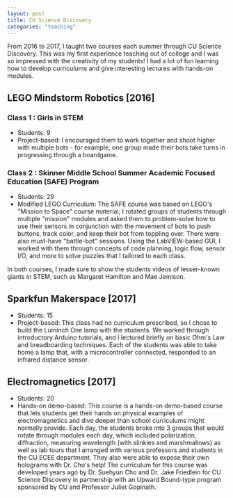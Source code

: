 ```yaml
---
layout: post
title: CU Science Discovery
categories:	"teaching"
---
```


From 2016 to 2017, I taught two courses each summer through CU Science Discovery. This was my first experience teaching out of college and I was so impressed with the creativity of my students! I had a lot of fun learning how to develop curriculums and give interesting lectures with hands-on modules.
<!--excerpt-->
<h2> LEGO Mindstorm Robotics [2016]</h2>
 <h3> Class 1 : Girls in STEM </h3>
<ul>
	<li> Students: 9</li>
	<li> Project-based: I encouraged them to work together and shoot higher with multiple bots - for example, one group made their bots take turns in progressing through a boardgame.</li>
</ul>

 <h3> Class 2 : Skinner Middle School Summer Academic Focused Education (SAFE) Program</h3>
<ul>
	<li> Students: 29</li>
	<li> Modified LEGO Curriculum: The SAFE course was based on LEGO's "Mission to Space" course material; I rotated groups of students through multiple "mission" modules and asked them to problem-solve how to use their sensors in conjunction with the movement of bots to push buttons, track color, and keep their bot from toppling over. There were also must-have "battle-bot" sessions. Using the LabVIEW-based GUI, I worked with them through concepts of code planning, logic flow, sensor I/O, and more to solve puzzles that I tailored to each class.</li>
</ul>
<p>In both courses, I made sure to show the students videos of lesser-known giants in STEM, such as Margaret Hamilton and Mae Jemison.</p>


<h2>Sparkfun Makerspace [2017]</h2>
<ul>
	<li> Students: 15</li>
	<li> Project-based: This class had no curriculum prescribed, so I chose to build the Luminch One lamp with the students. We worked through introductory Arduino tutorials, and I lectured briefly on basic Ohm's Law and breadboarding techniques. Each of the students was able to take home a lamp that, with a microcontroller connected, responded to an infrared distance sensor.</li>
</ul>

<h2>Electromagnetics [2017]</h2>
<ul>
	<li> Students: 20</li>
	<li> Hands-on demo-based: This course is a hands-on demo-based course that lets students get their hands on physical examples of electromagnetics and dive deeper than school curriculums might normally provide. Each day, the students broke into 3 groups that would rotate through modules each day, which included polarization, diffraction, measuring wavelength (with slinkies and marshmallows) as well as lab tours that I arranged with various professors and students in the CU ECEE department. They also were able to expose their own holograms with Dr. Cho's help! The curriculum for this course was developed years ago by Dr. Suehyun Cho and Dr. Jake Friedlein for CU Science Discovery in partnership with an Upward Bound-type program sponsored by CU and Professor Juliet Gopinath.
	</li>
</ul>





